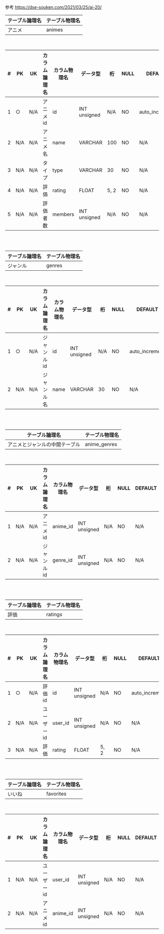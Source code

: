 参考
https://dse-souken.com/2021/03/25/ai-20/

|テーブル論理名|テーブル物理名|
|-|-|
|アニメ|animes|
<br/>

|#|PK|UK|カラム論理名|カラム物理名|データ型|桁|NULL|DEFAULT|備考|
|-|-|-|-|-|-|-|-|-|-|
|1|○|N/A|アニメid|id|INT unsigned|N/A|NO|auto_increment||
|2|N/A|N/A|アニメ名|name|VARCHAR|100|NO|N/A||
|3|N/A|N/A|タイプ|type|VARCHAR|30|NO|N/A||
|4|N/A|N/A|評価|rating|FLOAT|5, 2|NO|N/A||
|5|N/A|N/A|評価者数|members|INT unsigned|N/A|NO|N/A||
<br/><br/>

|テーブル論理名|テーブル物理名|
|-|-|
|ジャンル|genres|
<br/>

|#|PK|UK|カラム論理名|カラム物理名|データ型|桁|NULL|DEFAULT|備考|
|-|-|-|-|-|-|-|-|-|-|
|1|○|N/A|ジャンルid|id|INT unsigned|N/A|NO|auto_increment||
|2|N/A|N/A|ジャンル名|name|VARCHAR|30|NO|N/A||
<br/><br/>

|テーブル論理名|テーブル物理名|
|-|-|
|アニメとジャンルの中間テーブル|anime_genres|
<br/>

|#|PK|UK|カラム論理名|カラム物理名|データ型|桁|NULL|DEFAULT|備考|
|-|-|-|-|-|-|-|-|-|-|
|1|N/A|N/A|アニメid|anime_id|INT unsigned|N/A|NO|N/A||
|2|N/A|N/A|ジャンルid|genre_id|INT unsigned|N/A|NO|N/A||
<br/><br/>

|テーブル論理名|テーブル物理名|
|-|-|
|評価|ratings|
<br/>

|#|PK|UK|カラム論理名|カラム物理名|データ型|桁|NULL|DEFAULT|備考|
|-|-|-|-|-|-|-|-|-|-|
|1|○|N/A|評価id|id|INT unsigned|N/A|NO|auto_increment||
|2|N/A|N/A|ユーザーid|user_id|INT unsigned|N/A|NO|N/A|仮のuser_id|
|3|N/A|N/A|評価|rating|FLOAT|5, 2|NO|N/A||
<br/><br/>

|テーブル論理名|テーブル物理名|
|-|-|
|いいね|favorites|
<br/>

|#|PK|UK|カラム論理名|カラム物理名|データ型|桁|NULL|DEFAULT|備考|
|-|-|-|-|-|-|-|-|-|-|
|1|N/A|N/A|ユーザーid|user_id|INT unsigned|N/A|NO|N/A||
|2|N/A|N/A|アニメid|anime_id|INT unsigned|N/A|NO|N/A|本当のuser_id|
